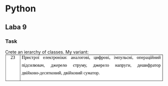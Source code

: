 # Python

## Laba 9

### Task

Crete an ierarchy of classes.
My variant:
![The variant](/images/task_laba9.png)
